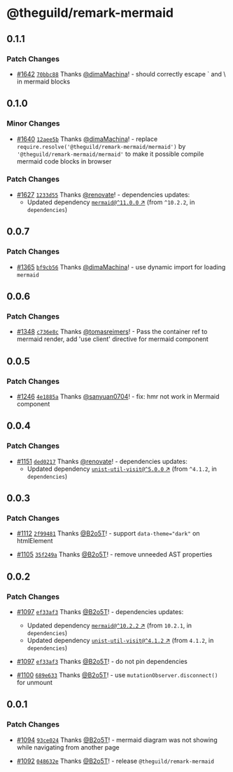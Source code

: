 # @theguild/remark-mermaid

## 0.1.1

### Patch Changes

- [#1642](https://github.com/the-guild-org/docs/pull/1642)
  [`70bbc88`](https://github.com/the-guild-org/docs/commit/70bbc88bde6fdf7520cd3278268bd25fcb75e72d)
  Thanks [@dimaMachina](https://github.com/dimaMachina)! - should correctly escape ` and \ in
  mermaid blocks

## 0.1.0

### Minor Changes

- [#1640](https://github.com/the-guild-org/docs/pull/1640)
  [`12aee5b`](https://github.com/the-guild-org/docs/commit/12aee5bc570b611a36d192c2bc3cd8936e52778c)
  Thanks [@dimaMachina](https://github.com/dimaMachina)! - replace
  `require.resolve('@theguild/remark-mermaid/mermaid')` by `'@theguild/remark-mermaid/mermaid'` to
  make it possible compile mermaid code blocks in browser

### Patch Changes

- [#1627](https://github.com/the-guild-org/docs/pull/1627)
  [`1233d55`](https://github.com/the-guild-org/docs/commit/1233d55cc1c1a0cd442447b8db7aef4606222304)
  Thanks [@renovate](https://github.com/apps/renovate)! - dependencies updates:
  - Updated dependency [`mermaid@^11.0.0` ↗︎](https://www.npmjs.com/package/mermaid/v/11.0.0) (from
    `^10.2.2`, in `dependencies`)

## 0.0.7

### Patch Changes

- [#1365](https://github.com/the-guild-org/docs/pull/1365)
  [`bf9cb56`](https://github.com/the-guild-org/docs/commit/bf9cb5662dff5ec340f51d32154703bb195da9a8)
  Thanks [@dimaMachina](https://github.com/dimaMachina)! - use dynamic import for loading `mermaid`

## 0.0.6

### Patch Changes

- [#1348](https://github.com/the-guild-org/docs/pull/1348)
  [`c736e8c`](https://github.com/the-guild-org/docs/commit/c736e8c2a6c0ed56a03da7f923a4933dee229908)
  Thanks [@tomasreimers](https://github.com/tomasreimers)! - Pass the container ref to mermaid
  render, add 'use client' directive for mermaid component

## 0.0.5

### Patch Changes

- [#1246](https://github.com/the-guild-org/docs/pull/1246)
  [`4e1885a`](https://github.com/the-guild-org/docs/commit/4e1885ac85392847c912aa55eb411f6aa8dff258)
  Thanks [@sanyuan0704](https://github.com/sanyuan0704)! - fix: hmr not work in Mermaid component

## 0.0.4

### Patch Changes

- [#1151](https://github.com/the-guild-org/docs/pull/1151)
  [`ded0217`](https://github.com/the-guild-org/docs/commit/ded0217953ea3d430a87db4349a4f199ad6de63a)
  Thanks [@renovate](https://github.com/apps/renovate)! - dependencies updates:
  - Updated dependency
    [`unist-util-visit@^5.0.0` ↗︎](https://www.npmjs.com/package/unist-util-visit/v/5.0.0) (from
    `^4.1.2`, in `dependencies`)

## 0.0.3

### Patch Changes

- [#1112](https://github.com/the-guild-org/docs/pull/1112)
  [`2f99481`](https://github.com/the-guild-org/docs/commit/2f99481e490dac65e36664076d9816cd7fa570da)
  Thanks [@B2o5T](https://github.com/B2o5T)! - support `data-theme="dark"` on htmlElement

- [#1105](https://github.com/the-guild-org/docs/pull/1105)
  [`35f249a`](https://github.com/the-guild-org/docs/commit/35f249a4dd0803596afd34cd450a682b5f625557)
  Thanks [@B2o5T](https://github.com/B2o5T)! - remove unneeded AST properties

## 0.0.2

### Patch Changes

- [#1097](https://github.com/the-guild-org/docs/pull/1097)
  [`ef33af3`](https://github.com/the-guild-org/docs/commit/ef33af3e62ccf2431f165527d6acb5b92be095a0)
  Thanks [@B2o5T](https://github.com/B2o5T)! - dependencies updates:

  - Updated dependency [`mermaid@^10.2.2` ↗︎](https://www.npmjs.com/package/mermaid/v/10.2.2) (from
    `10.2.1`, in `dependencies`)
  - Updated dependency
    [`unist-util-visit@^4.1.2` ↗︎](https://www.npmjs.com/package/unist-util-visit/v/4.1.2) (from
    `4.1.2`, in `dependencies`)

- [#1097](https://github.com/the-guild-org/docs/pull/1097)
  [`ef33af3`](https://github.com/the-guild-org/docs/commit/ef33af3e62ccf2431f165527d6acb5b92be095a0)
  Thanks [@B2o5T](https://github.com/B2o5T)! - do not pin dependencies

- [#1100](https://github.com/the-guild-org/docs/pull/1100)
  [`689e633`](https://github.com/the-guild-org/docs/commit/689e6337a33e2f614c2652d558c02822f1bee083)
  Thanks [@B2o5T](https://github.com/B2o5T)! - use `mutationObserver.disconnect()` for unmount

## 0.0.1

### Patch Changes

- [#1094](https://github.com/the-guild-org/docs/pull/1094)
  [`93ce024`](https://github.com/the-guild-org/docs/commit/93ce0245253a0ef225fb2dd95dd6cc4c7c239dc9)
  Thanks [@B2o5T](https://github.com/B2o5T)! - mermaid diagram was not showing while navigating from
  another page

- [#1092](https://github.com/the-guild-org/docs/pull/1092)
  [`048632e`](https://github.com/the-guild-org/docs/commit/048632e8be651a4c5f4a2d6ec0d32e4b6942aa35)
  Thanks [@B2o5T](https://github.com/B2o5T)! - release `@theguild/remark-mermaid`
